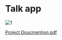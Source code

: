 # Talk app

![1](https://user-images.githubusercontent.com/77003100/177806421-8eb7d4b1-db2c-451b-82cc-15607630663f.PNG)

[Project Doucmention.pdf](https://github.com/mohamedebrahim7/Talk-App/files/9064974/Project.Doucmention.pdf)
